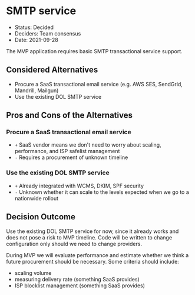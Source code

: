 # SMTP service

* Status: Decided
* Deciders: Team consensus
* Date: 2021-09-28

The MVP application requires basic SMTP transactional service support.

## Considered Alternatives

* Procure a SaaS transactional email service (e.g. AWS SES, SendGrid, Mandrill, Mailgun)
* Use the existing DOL SMTP service

## Pros and Cons of the Alternatives

### Procure a SaaS transactional email service

* `+` SaaS vendor means we don't need to worry about scaling, performance, and ISP safelist management
* `-` Requires a procurement of unknown timeline

### Use the existing DOL SMTP service

* `+` Already integrated with WCMS, DKIM, SPF security
* `-` Unknown whether it can scale to the levels expected when we go to a nationwide rollout

## Decision Outcome

Use the existing DOL SMTP service for now, since it already works and does not pose a risk to MVP timeline.
Code will be written to change configuration only should we need to change providers.

During MVP we will evaluate performance and estimate whether we think a future procurement should be necessary.
Some criteria should include:

* scaling volume
* measuring delivery rate (something SaaS provides)
* ISP blocklist management (something SaaS provides)
